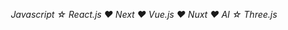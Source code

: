 <p align="center">
  <em>Javascript &star; React.js &heartsuit; Next &heartsuit; Vue.js &heartsuit; Nuxt &heartsuit; AI &star; Three.js</em>
</p>

<!---
supershaneski/supershaneski is a ✨ special ✨ repository because its `README.md` (this file) appears on your GitHub profile.
You can click the Preview link to take a look at your changes.
--->
